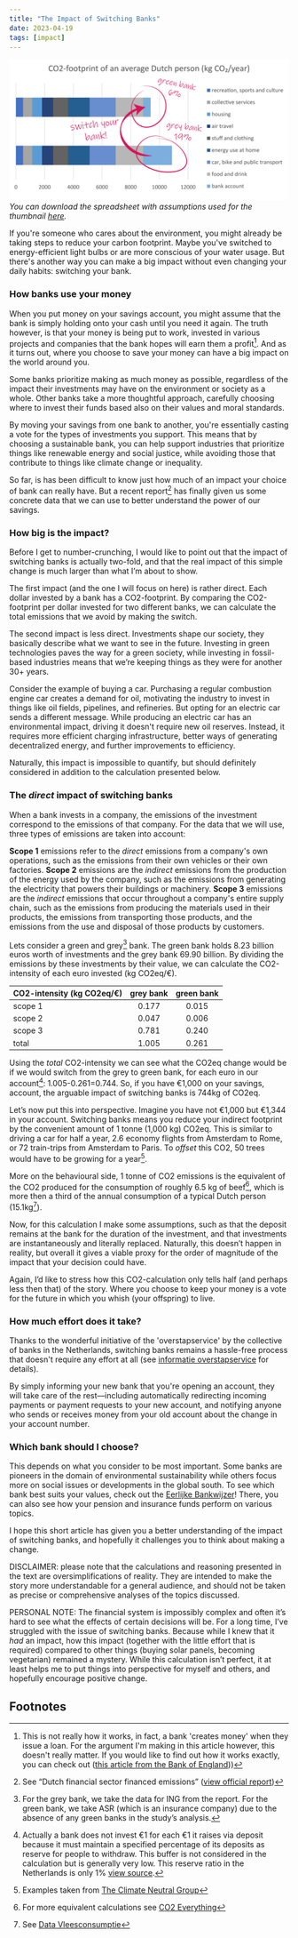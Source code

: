 ```yaml
---
title: "The Impact of Switching Banks"
date: 2023-04-19
tags: [impact]
---
```

![the power of switching banks.png](https://raw.githubusercontent.com/willem-klok/willem-klok.github.io/master/images/the%20power%20of%20switching%20banks.png)
*You can download the spreadsheet with assumptions used for the thumbnail [here](https://github.com/willem-klok/willem-klok.github.io/blob/73e70a02d52d3e7b25522878ec1a877a986afd36/files/calculation_switching_banks.xlsx).*

If you're someone who cares about the environment, you might already be taking steps to reduce your carbon footprint. Maybe you've switched to energy-efficient light bulbs or are more conscious of your water usage. But there's another way you can make a big impact without even changing your daily habits: switching your bank.

### How banks use your money

When you put money on your savings account, you might assume that the bank is simply holding onto your cash until you need it again. The truth however, is that your money is being put to work, invested in various projects and companies that the bank hopes will earn them a profit[^1]. And as it turns out, where you choose to save your money can have a big impact on the world around you.

Some banks prioritize making as much money as possible, regardless of the impact their investments may have on the environment or society as a whole. Other banks take a more thoughtful approach, carefully choosing where to invest their funds based also on their values and moral standards.

By moving your savings from one bank to another, you're essentially casting a vote for the types of investments you support. This means that by choosing a sustainable bank, you can help support industries that prioritize things like renewable energy and social justice, while avoiding those that contribute to things like climate change or inequality.

So far, is has been difficult to know just how much of an impact your choice of bank can really have. But a recent report[^2] has finally given us some concrete data that we can use to better understand the power of our savings.

### How big is the impact?

Before I get to number-crunching, I would like to point out that the impact of switching banks is actually two-fold, and that the real impact of this simple change is much larger than what I’m about to show.

The first impact (and the one I will focus on here) is rather direct. Each dollar invested by a bank has a CO2-footprint. By comparing the CO2-footprint per dollar invested for two different banks, we can calculate the total emissions that we avoid by making the switch.

The second impact is less direct. Investments shape our society, they basically describe what we want to see in the future. Investing in green technologies paves the way for a green society, while investing in fossil-based industries means that we’re keeping things as they were for another 30+ years.

Consider the example of buying a car. Purchasing a regular combustion engine car creates a demand for oil, motivating the industry to invest in things like oil fields, pipelines, and refineries. But opting for an electric car sends a different message. While producing an electric car has an environmental impact, driving it doesn't require new oil reserves. Instead, it requires more efficient charging infrastructure, better ways of generating decentralized energy, and further improvements to efficiency.

Naturally, this impact is impossible to quantify, but should definitely considered in addition to the calculation presented below.

### The *direct* impact of switching banks

When a bank invests in a company, the emissions of the investment correspond to the emissions of that company. For the data that we will use, three types of emissions are taken into account: 

**Scope 1** emissions refer to the *direct* emissions from a company's own operations, such as the emissions from their own vehicles or their own factories. **Scope 2** emissions are the *indirect* emissions from the production of the energy used by the company, such as the emissions from generating the electricity that powers their buildings or machinery. **Scope 3** emissions are the *indirect* emissions that occur throughout a company's entire supply chain, such as the emissions from producing the materials used in their products, the emissions from transporting those products, and the emissions from the use and disposal of those products by customers.

Lets consider a green and grey[^3] bank. The green bank holds 8.23 billion euros worth of investments and the grey bank 69.90 billion. By dividing the emissions by these investments by their value, we can calculate the CO2-intensity of each euro invested (kg CO2eq/€).

| CO2-intensity (kg CO2eq/€) | grey bank | green bank |
| :--- | :---: | :---: |
| scope 1 | 0.177 | 0.015 |
| scope 2 | 0.047 | 0.006 |
| scope 3 | 0.781 | 0.240 |
| total | 1.005 | 0.261 |

Using the *total* CO2-intensity we can see what the CO2eq change would be if we would switch from the grey to green bank, for each euro in our account[^4]: 1.005-0.261=0.744. So, if you have €1,000 on your savings, account, the arguable impact of switching banks is 744kg of CO2eq.

Let’s now put this into perspective. Imagine you have not €1,000 but €1,344 in your account. Switching banks means you reduce your indirect footprint by the convenient amount of 1 tonne (1,000 kg) CO2eq. This is similar to driving a car for half a year, 2.6 economy flights from Amsterdam to Rome, or 72 train-trips from Amsterdam to Paris. To *offset* this CO2, 50 trees would have to be growing for a year[^5].

More on the behavioural side, 1 tonne of CO2 emissions is the equivalent of the CO2 produced for the consumption of roughly 6.5 kg of beef[^6], which is more then a third of the annual consumption of a typical Dutch person (15.1kg[^7]).

Now, for this calculation I make some assumptions, such as that the deposit remains at the bank for the duration of the investment, and that investments are instantaneously and literally replaced. Naturally, this doesn’t happen in reality, but overall it gives a viable proxy for the order of magnitude of the impact that your decision could have.

Again, I’d like to stress how this CO2-calculation only tells half (and perhaps less then that) of the story. Where you choose to keep your money is a vote for the future in which you whish (your offspring) to live.

### How much effort does it take?

Thanks to the wonderful initiative of the 'overstapservice' by the collective of banks in the Netherlands, switching banks remains a hassle-free process that doesn't require any effort at all (see [informatie overstapservice](https://www.overstapservice.nl/) for details).

By simply informing your new bank that you're opening an account, they will take care of the rest—including automatically redirecting incoming payments or payment requests to your new account, and notifying anyone who sends or receives money from your old account about the change in your account number.

### Which bank should I choose?

This depends on what you consider to be most important. Some banks are pioneers in the domain of environmental sustainability while others focus more on social issues or developments in the global south. To see which bank best suits your values, check out the [Eerlijke Bankwijzer](https://eerlijkegeldwijzer.nl/bankwijzer/)! There, you can also see how your pension and insurance funds perform on various topics.

I hope this short article has given you a better understanding of the impact of switching banks, and hopefully it challenges you to think about making a change.

DISCLAIMER: please note that the calculations and reasoning presented in the text are oversimplifications of reality. They are intended to make the story more understandable for a general audience, and should not be taken as precise or comprehensive analyses of the topics discussed.

PERSONAL NOTE: The financial system is impossibly complex and often it’s hard to see what the effects of certain decisions will be. For a long time, I’ve struggled with the issue of switching banks. Because while I knew that it *had* an impact, how this impact (together with the little effort that is required) compared to other things (buying solar panels, becoming vegetarian) remained a mystery. While this calculation isn’t perfect, it at least helps me to put things into perspective for myself and others, and hopefully encourage positive change.

## Footnotes
[^1]: This is not really how it works, in fact, a bank 'creates money' when they issue a loan. For the argument I'm making in this article however, this doesn't really matter. If you would like to find out how it works exactly, you can check out ([this article from the Bank of England](https://www.bankofengland.co.uk/-/media/boe/files/quarterly-bulletin/2014/money-creation-in-the-modern-economy)))
[^2]: See “Dutch financial sector financed emissions” ([view official report](https://www.banktrack.org/download/dutch_financial_sector_financed_emissions/221021_profundo_financed_emissions_of_the_dutch_financial_sector.pdf#:~:text=Together%20the%20selected%20Dutch%20financial,estimated%20a%20further%20596%20MtCO2e.))
[^3]: For the grey bank, we take the data for ING from the report. For the green bank, we take ASR (which is an insurance company) due to the absence of any green banks in the study’s analysis.
[^4]: Actually a bank does not invest €1 for each €1 it raises via deposit because it must maintain a specified percentage of its deposits as reserve for people to withdraw. This buffer is not considered in the calculation but is generally very low. This reserve ratio in the Netherlands is only 1% [view source](https://www.ceicdata.com/en/indicator/netherlands/reserve-requirement-ratio).
[^5]: Examples taken from [The Climate Neutral Group](https://www.climateneutralgroup.com/en/news/what-exactly-is-1-tonne-of-co2/)
[^6]: For more equivalent calculations see [CO2 Everything](https://www.co2everything.com/)
[^7]: See [Data Vleesconsumptie](https://www.wur.nl/nl/dossiers/dossier/vleesconsumptie.htm#:~:text=De%20gemiddelde%20Nederlander%20eet%20zo,wordt%20als%20vlees%20en%20vleeswaren.)
